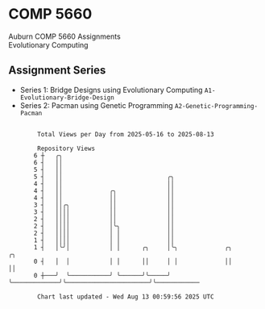 # COMP 5660
Auburn COMP 5660 Assignments  
Evolutionary Computing

## Assignment Series
- Series 1: Bridge Designs using Evolutionary Computing `A1-Evolutionary-Bridge-Design`
- Series 2: Pacman using Genetic Programming `A2-Genetic-Programming-Pacman`

```

        Total Views per Day from 2025-05-16 to 2025-08-13

        Repository Views
       6 ┼   ╭╮
       6 ┤   ││
       5 ┤   ││
       5 ┤   ││                             ╭╮
       4 ┤   ││                             ││
       4 ┤   ││             ╭╮              ││
       4 ┤   ││             ││              ││
       3 ┤   ││╭╮           ││              ││
       3 ┤   ││││           ││              ││
       2 ┤   ││││           ││              ││
       2 ┤   ││││           │╰╮             ││
       2 ┤   ││││           │ │             ││
       1 ┤   ││││           │ │             ││
       1 ┤   │╰╯│           │ │      ╭╮     │╰╮             ╭╮                       ╭╮
       0 ┤   │  │           │ │      ││     │ │             ││                       ││
       0 ┼───╯  ╰───────────╯ ╰──────╯╰─────╯ ╰─────────────╯╰───────────────────────╯╰────────────

        Chart last updated - Wed Aug 13 00:59:56 2025 UTC
        
```

